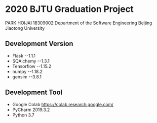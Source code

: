 # 2020 BJTU Graduation Project
PARK HOIJAI 18309002
Department of the Software Engineering
Beijing Jiaotong University

## Development Version
* Flask --1.1.1
* SQAlchemy --1.3.1
* Tensorflow --1.15.2
* numpy --1.18.2
* gensim --3.8.1

## Development Tool
* Google Colab https://colab.research.google.com/
* PyCharm 2019.3.2
* Python 3.7


